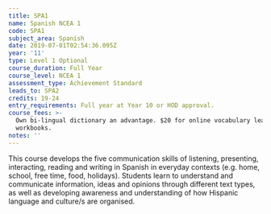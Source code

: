 ```yaml
---
title: SPA1
name: Spanish NCEA 1
code: SPA1
subject_area: Spanish
date: 2019-07-01T02:54:36.095Z
year: '11'
type: Level 1 Optional
course_duration: Full Year
course_level: NCEA 1
assessment_type: Achievement Standard
leads_to: SPA2
credits: 19-24
entry_requirements: Full year at Year 10 or HOD approval.
course_fees: >-
  Own bi-lingual dictionary an advantage. $20 for online vocabulary learning and
  workbooks.
notes: ''
---
```

This course develops the five communication skills of listening, presenting, interacting, reading and writing in Spanish in everyday contexts (e.g. home, school, free time, food, holidays). Students learn to understand and communicate information, ideas and opinions through different text types, as well as developing awareness and understanding of how Hispanic language and culture/s are organised.
